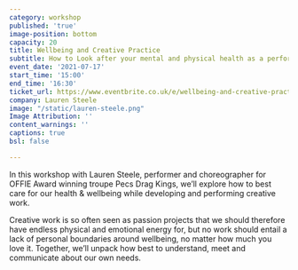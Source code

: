 ```yaml
---
category: workshop
published: 'true'
image-position: bottom
capacity: 20
title: Wellbeing and Creative Practice
subtitle: How to Look after your mental and physical health as a performer
event_date: '2021-07-17'
start_time: '15:00'
end_time: '16:30'
ticket_url: https://www.eventbrite.co.uk/e/wellbeing-and-creative-practice-lauren-steele-tickets-162911178721
company: Lauren Steele
image: "/static/lauren-steele.png"
Image Attribution: ''
content_warnings: ''
captions: true
bsl: false

---
```

In this workshop with Lauren Steele, performer and choreographer for OFFIE Award winning troupe Pecs Drag Kings, we’ll explore how to best care for our health & wellbeing while developing and performing creative work. 

Creative work is so often seen as passion projects that we should therefore have endless physical and emotional energy for, but no work should entail a lack of personal boundaries around wellbeing, no matter how much you love it. Together, we’ll unpack how best to understand, meet and communicate about our own needs.